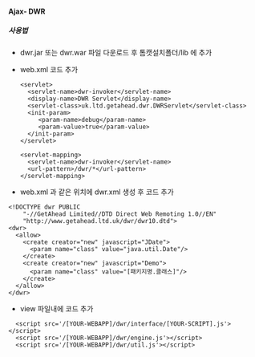 #### Ajax- DWR 

##### 사용법

- dwr.jar 또는 dwr.war 파일 다운로드 후 톰캣설치폴더/lib 에 추가

- web.xml 코드 추가

  ```
  <servlet>
    <servlet-name>dwr-invoker</servlet-name>
    <display-name>DWR Servlet</display-name>
    <servlet-class>uk.ltd.getahead.dwr.DWRServlet</servlet-class>
    <init-param>
       <param-name>debug</param-name>
       <param-value>true</param-value>
    </init-param>
  </servlet>
  
  <servlet-mapping>
    <servlet-name>dwr-invoker</servlet-name>
    <url-pattern>/dwr/*</url-pattern>
  </servlet-mapping>
  ```

- web.xml 과 같은 위치에 dwr.xml 생성 후 코드 추가

```
<!DOCTYPE dwr PUBLIC
    "-//GetAhead Limited//DTD Direct Web Remoting 1.0//EN"
    "http://www.getahead.ltd.uk/dwr/dwr10.dtd">
<dwr>
  <allow>
    <create creator="new" javascript="JDate">
      <param name="class" value="java.util.Date"/>
    </create>
    <create creator="new" javascript="Demo">
      <param name="class" value="[패키지명.클래스]"/>
    </create>
  </allow>
</dwr>
```

- view 파일내에 코드 추가
```
  <script src='/[YOUR-WEBAPP]/dwr/interface/[YOUR-SCRIPT].js'></script>  
  <script src='/[YOUR-WEBAPP]/dwr/engine.js'></script>
  <script src='/[YOUR-WEBAPP]/dwr/util.js'></script>
```
